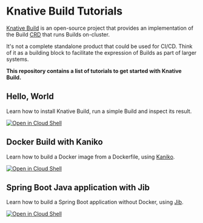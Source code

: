 # Knative Build Tutorials

[Knative Build](https://github.com/knative/build) is an open-source project
that provides an implementation of the Build [CRD](https://kubernetes.io/docs/concepts/extend-kubernetes/api-extension/custom-resources/) that runs Builds on-cluster.

It's not a complete standalone product that could be used for CI/CD.
Think of it as a building block to facilitate the expression of Builds as part of larger systems.

**This repository contains a list of tutorials to get started with Knative Build.**

## Hello, World

Learn how to install Knative Build, run a simple Build and inspect its result.

[![Open in Cloud Shell](http://gstatic.com/cloudssh/images/open-btn.svg)](https://console.cloud.google.com/cloudshell/open?git_repo=https%3A%2F%2Fgithub.com%2FGoogleCloudPlatform%2Fknative-build-tutorials&page=editor&tutorial=getting-started/README.md&open_in_editor=.)

## Docker Build with Kaniko

Learn how to build a Docker image from a Dockerfile, using [Kaniko](https://github.com/GoogleContainerTools/kaniko).

[![Open in Cloud Shell](http://gstatic.com/cloudssh/images/open-btn.svg)](https://console.cloud.google.com/cloudshell/open?git_repo=https%3A%2F%2Fgithub.com%2FGoogleCloudPlatform%2Fknative-build-tutorials&page=editor&tutorial=docker-build/README.md&open_in_editor=.)

## Spring Boot Java application with Jib

Learn how to build a Spring Boot application without Docker, using [Jib](https://github.com/GoogleContainerTools/jib).

[![Open in Cloud Shell](http://gstatic.com/cloudssh/images/open-btn.svg)](https://console.cloud.google.com/cloudshell/open?git_repo=https%3A%2F%2Fgithub.com%2FGoogleCloudPlatform%2Fknative-build-tutorials&page=editor&tutorial=spring-boot/README.md&open_in_editor=.)
